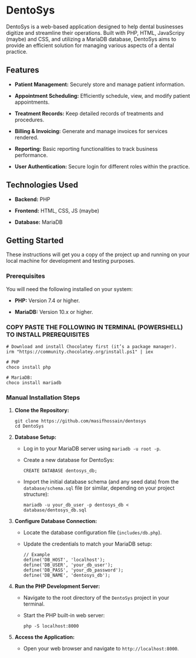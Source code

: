 # DentoSys

DentoSys is a web-based application designed to help dental businesses digitize and streamline their operations. Built with PHP, HTML, JavaScripy (maybe) and CSS, and utilizing a MariaDB database, DentoSys aims to provide an efficient solution for managing various aspects of a dental practice.

## Features

* **Patient Management:** Securely store and manage patient information.

* **Appointment Scheduling:** Efficiently schedule, view, and modify patient appointments.

* **Treatment Records:** Keep detailed records of treatments and procedures.

* **Billing & Invoicing:** Generate and manage invoices for services rendered.

* **Reporting:** Basic reporting functionalities to track business performance.

* **User Authentication:** Secure login for different roles within the practice.

## Technologies Used

* **Backend:** PHP

* **Frontend:** HTML, CSS, JS (maybe)

* **Database:** MariaDB

## Getting Started

These instructions will get you a copy of the project up and running on your local machine for development and testing purposes.

### Prerequisites

You will need the following installed on your system:

* **PHP:** Version 7.4 or higher.

* **MariaDB:** Version 10.x or higher.

### COPY PASTE THE FOLLOWING IN TERMINAL (POWERSHELL) TO INSTALL PREREQUISITES
```
# Download and install Chocolatey first (it’s a package manager).
irm "https://community.chocolatey.org/install.ps1" | iex

# PHP
choco install php

# MariaDB:
choco install mariadb
```

### Manual Installation Steps

1.  **Clone the Repository:**

    ```
    git clone https://github.com/masifhossain/dentosys
    cd DentoSys
    ```

2.  **Database Setup:**

    * Log in to your MariaDB server using `mariadb -u root -p`.

    * Create a new database for DentoSys:

        ```
        CREATE DATABASE dentosys_db;
        ```

    * Import the initial database schema (and any seed data) from the `database/schema.sql` file (or similar, depending on your project structure):

        ```
        mariadb -u your_db_user -p dentosys_db < database/dentosys_db.sql
        ```

3.  **Configure Database Connection:**

    * Locate the database configuration file (`includes/db.php`).

    * Update the credentials to match your MariaDB setup:

        ```
        // Example 
        define('DB_HOST', 'localhost');
        define('DB_USER', 'your_db_user');
        define('DB_PASS', 'your_db_password');
        define('DB_NAME', 'dentosys_db');
        ```

4.  **Run the PHP Development Server:**

    * Navigate to the root directory of the `DentoSys` project in your terminal.

    * Start the PHP built-in web server:

        ```
        php -S localhost:8000
        ```

5.  **Access the Application:**

    * Open your web browser and navigate to `http://localhost:8000`.

